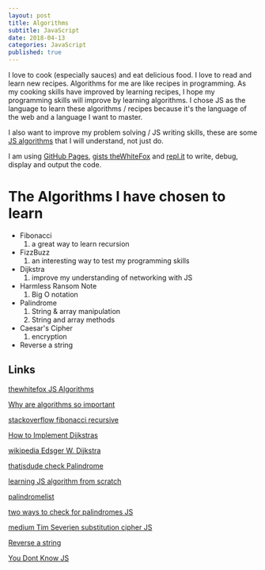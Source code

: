 ```yaml
---
layout: post
title: Algorithms
subtitle: JavaScript
date: 2018-04-13
categories: JavaScript
published: true
---
```


I love to cook (especially sauces) and eat delicious food. I love to read and learn new recipes. Algorithms for me are like recipes in programming. As my cooking skills have improved by learning recipes, I hope my programming skills will improve by learning algorithms. I chose JS as the language to learn these algorithms / recipes because it's the language of the web and a language I want to master.

I also want to improve my problem solving / JS writing skills, these are some [JS algorithms](http://thewhitefox.github.io/Algorithms-JS/) that I will understand, not just do. 

I am using [GitHub Pages](https://pages.github.com/), [gists theWhiteFox](https://gist.github.com/theWhiteFox/) and [repl.it](https://repl.it) to write, debug, display and output the code.

# The Algorithms I have chosen to learn

- Fibonacci
  1. a great way to learn recursion
- FizzBuzz
  1. an interesting way to test my programming skills
- Dijkstra
  1. improve my understanding of networking with JS 
- Harmless Ransom Note
  1. Big O notation
- Palindrome
  1. String & array manipulation
  1. String and array methods
- Caesar's Cipher
  1. encryption 
- Reverse a string

## Links

[thewhitefox JS Algorithms](http://thewhitefox.github.io/Algorithms-JS/)

[Why are algorithms so important](https://www.quora.com/Why-are-algorithms-so-important)

[stackoverflow fibonacci recursive](https://stackoverflow.com/questions/8845154/how-does-the-the-fibonacci-recursive-function-work)

[How to Implement Dijkstras](https://hackernoon.com/how-to-implement-dijkstras-algorithm-in-javascript-abdfd1702d04)

[wikipedia Edsger W. Dijkstra](https://en.wikipedia.org/wiki/Edsger_W._Dijkstra) 

[thatjsdude check Palindrome](https://thatjsdude.com/interview/js1.html#checkPalindrome)

[learning JS algorithm from scratch](https://medium.com/@renhades/learning-algorithm-in-javascript-from-scratch-8247f89a8606)

[palindromelist](http://www.palindromelist.net/)

[two ways to check for palindromes JS](https://medium.freecodecamp.org/two-ways-to-check-for-palindromes-in-javascript-64fea8191fd7)

[medium Tim Severien substitution cipher JS](https://medium.com/@TimSeverien/substitution-cipher-in-javascript-d530eb2d923d)

[Reverse a string](https://medium.com/sonyamoisset/reverse-a-string-in-javascript-a18027b8e91c)

[You Dont Know JS](https://github.com/getify/You-Dont-Know-JS)
